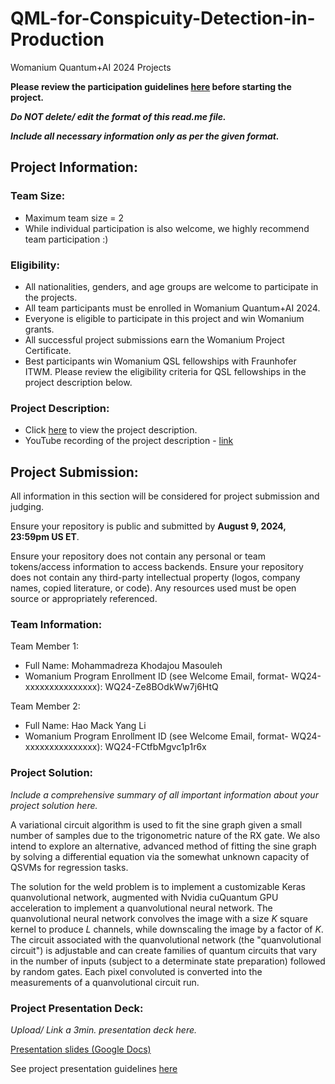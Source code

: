 # QML-for-Conspicuity-Detection-in-Production
Womanium Quantum+AI 2024 Projects

**Please review the participation guidelines [here](https://github.com/womanium-quantum/Quantum-AI-2024) before starting the project.**

_**Do NOT delete/ edit the format of this read.me file.**_

_**Include all necessary information only as per the given format.**_

## Project Information:

### Team Size:
  - Maximum team size = 2
  - While individual participation is also welcome, we highly recommend team participation :)

### Eligibility:
  - All nationalities, genders, and age groups are welcome to participate in the projects.
  - All team participants must be enrolled in Womanium Quantum+AI 2024.
  - Everyone is eligible to participate in this project and win Womanium grants.
  - All successful project submissions earn the Womanium Project Certificate.
  - Best participants win Womanium QSL fellowships with Fraunhofer ITWM. Please review the eligibility criteria for QSL fellowships in the project description below.

### Project Description:
  - Click [here](https://drive.google.com/file/d/1AcctFeXjchtEhYzPUsHpP_b4HGlI4kq9/view?usp=sharing) to view the project description.
  - YouTube recording of the project description - [link](https://youtu.be/Ac1ihFcTRTc?si=i6AIVfQQh8ymYQYp)

## Project Submission:
All information in this section will be considered for project submission and judging.

Ensure your repository is public and submitted by **August 9, 2024, 23:59pm US ET**.

Ensure your repository does not contain any personal or team tokens/access information to access backends. Ensure your repository does not contain any third-party intellectual property (logos, company names, copied literature, or code). Any resources used must be open source or appropriately referenced.

### Team Information:
Team Member 1: 
 - Full Name: Mohammadreza Khodajou Masouleh
 - Womanium Program Enrollment ID (see Welcome Email, format- WQ24-xxxxxxxxxxxxxxx): WQ24-Ze8BOdkWw7j6HtQ


Team Member 2:
 - Full Name: Hao Mack Yang Li
 - Womanium Program Enrollment ID (see Welcome Email, format- WQ24-xxxxxxxxxxxxxxx): WQ24-FCtfbMgvc1p1r6x


### Project Solution:
_Include a comprehensive summary of all important information about your project solution here._

A variational circuit algorithm is used to fit the sine graph given a small number of samples due to the trigonometric nature of the RX gate. We also intend to explore an alternative, advanced method of fitting the sine graph by solving a differential equation via the somewhat unknown capacity of QSVMs for regression tasks.

The solution for the weld problem is to implement a customizable Keras quanvolutional network, augmented with Nvidia cuQuantum GPU acceleration to implement a quanvolutional neural network.
The quanvolutional neural network convolves the image with a size $K$ square kernel to produce $L$ channels, while downscaling the image by a factor of $K$.
The circuit associated with the quanvolutional network (the "quanvolutional circuit") is adjustable and can create families of quantum circuits that vary in the number of inputs (subject to a determinate state preparation) followed by random gates.
Each pixel convoluted is converted into the measurements of a quanvolutional circuit run.

### Project Presentation Deck:
_Upload/ Link a 3min. presentation deck here._

[Presentation slides (Google Docs)](https://docs.google.com/presentation/d/1gLUwuuLxN0x6BIrKo2lF9OE7RD2ASO2QzMjBqE_oV3Y/edit?usp=sharing)

See project presentation guidelines [here](https://docs.google.com/document/d/13nWF8AxFAfFYTWEYPT3BpPdYkqtxxSAjmuXj_zcMh-E/edit?usp=sharing)

